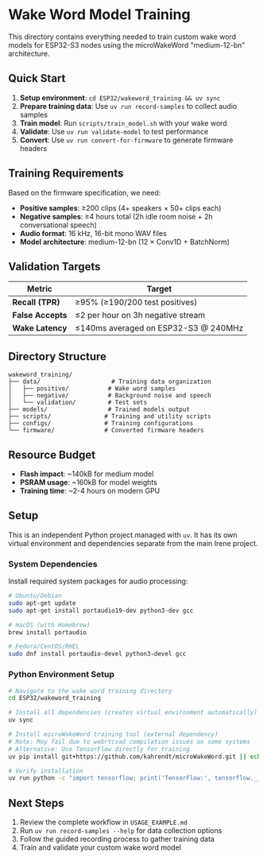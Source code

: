 # Wake Word Model Training

This directory contains everything needed to train custom wake word models for ESP32-S3 nodes using the microWakeWord "medium-12-bn" architecture.

## Quick Start

1. **Setup environment**: `cd ESP32/wakeword_training && uv sync`
2. **Prepare training data**: Use `uv run record-samples` to collect audio samples
3. **Train model**: Run `scripts/train_model.sh` with your wake word
4. **Validate**: Use `uv run validate-model` to test performance
5. **Convert**: Use `uv run convert-for-firmware` to generate firmware headers

## Training Requirements

Based on the firmware specification, we need:

- **Positive samples**: ≥200 clips (4+ speakers × 50+ clips each)
- **Negative samples**: ≥4 hours total (2h idle room noise + 2h conversational speech)
- **Audio format**: 16 kHz, 16-bit mono WAV files
- **Model architecture**: medium-12-bn (12 × Conv1D + BatchNorm)

## Validation Targets

| Metric | Target |
|--------|--------|
| **Recall (TPR)** | ≥95% (≥190/200 test positives) |
| **False Accepts** | ≤2 per hour on 3h negative stream |
| **Wake Latency** | ≤140ms averaged on ESP32-S3 @ 240MHz |

## Directory Structure

```
wakeword_training/
├── data/                    # Training data organization
│   ├── positive/           # Wake word samples
│   ├── negative/           # Background noise and speech
│   └── validation/         # Test sets
├── models/                 # Trained models output
├── scripts/               # Training and utility scripts
├── configs/               # Training configurations
└── firmware/              # Converted firmware headers
```

## Resource Budget

- **Flash impact**: ~140kB for medium model
- **PSRAM usage**: ~160kB for model weights
- **Training time**: ~2-4 hours on modern GPU

## Setup

This is an independent Python project managed with `uv`. It has its own virtual environment and dependencies separate from the main Irene project.

### System Dependencies

Install required system packages for audio processing:

```bash
# Ubuntu/Debian
sudo apt-get update
sudo apt-get install portaudio19-dev python3-dev gcc

# macOS (with Homebrew)
brew install portaudio

# Fedora/CentOS/RHEL
sudo dnf install portaudio-devel python3-devel gcc
```

### Python Environment Setup

```bash
# Navigate to the wake word training directory
cd ESP32/wakeword_training

# Install all dependencies (creates virtual environment automatically)
uv sync

# Install microWakeWord training tool (external dependency)
# Note: May fail due to webrtcvad compilation issues on some systems
# Alternative: Use TensorFlow directly for training
uv pip install git+https://github.com/kahrendt/microWakeWord.git || echo "microWakeWord install failed, using TensorFlow directly"

# Verify installation
uv run python -c "import tensorflow; print('TensorFlow:', tensorflow.__version__)"
```

## Next Steps

1. Review the complete workflow in `USAGE_EXAMPLE.md`
2. Run `uv run record-samples --help` for data collection options
3. Follow the guided recording process to gather training data
4. Train and validate your custom wake word model 